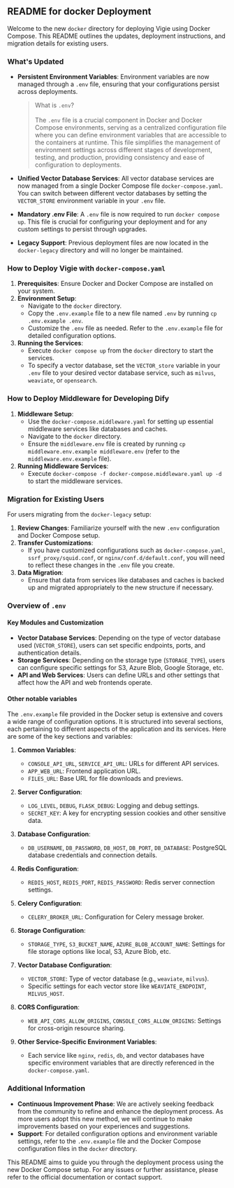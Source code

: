 ## README for docker Deployment

Welcome to the new `docker` directory for deploying Vigie using Docker Compose. This README outlines the updates, deployment instructions, and migration details for existing users.

### What's Updated
- **Persistent Environment Variables**: Environment variables are now managed through a `.env` file, ensuring that your configurations persist across deployments.

   > What is `.env`? </br> </br>
   > The `.env` file is a crucial component in Docker and Docker Compose environments, serving as a centralized configuration file where you can define environment variables that are accessible to the containers at runtime. This file simplifies the management of environment settings across different stages of development, testing, and production, providing consistency and ease of configuration to deployments.

- **Unified Vector Database Services**: All vector database services are now managed from a single Docker Compose file `docker-compose.yaml`. You can switch between different vector databases by setting the `VECTOR_STORE` environment variable in your `.env` file.
- **Mandatory .env File**: A `.env` file is now required to run `docker compose up`. This file is crucial for configuring your deployment and for any custom settings to persist through upgrades.
- **Legacy Support**: Previous deployment files are now located in the `docker-legacy` directory and will no longer be maintained.

### How to Deploy Vigie with `docker-compose.yaml`
1. **Prerequisites**: Ensure Docker and Docker Compose are installed on your system.
2. **Environment Setup**:
   - Navigate to the `docker` directory.
   - Copy the `.env.example` file to a new file named `.env` by running `cp .env.example .env`.
   - Customize the `.env` file as needed. Refer to the `.env.example` file for detailed configuration options.
3. **Running the Services**:
   - Execute `docker compose up` from the `docker` directory to start the services.
   - To specify a vector database, set the `VECTOR_store` variable in your `.env` file to your desired vector database service, such as `milvus`, `weaviate`, or `opensearch`.

### How to Deploy Middleware for Developing Dify
1. **Middleware Setup**:
   - Use the `docker-compose.middleware.yaml` for setting up essential middleware services like databases and caches.
   - Navigate to the `docker` directory.
   - Ensure the `middleware.env` file is created by running `cp middleware.env.example middleware.env` (refer to the `middleware.env.example` file).
2. **Running Middleware Services**:
   - Execute `docker-compose -f docker-compose.middleware.yaml up -d` to start the middleware services.

### Migration for Existing Users
For users migrating from the `docker-legacy` setup:
1. **Review Changes**: Familiarize yourself with the new `.env` configuration and Docker Compose setup.
2. **Transfer Customizations**:
   - If you have customized configurations such as `docker-compose.yaml`, `ssrf_proxy/squid.conf`, or `nginx/conf.d/default.conf`, you will need to reflect these changes in the `.env` file you create.
3. **Data Migration**:
   - Ensure that data from services like databases and caches is backed up and migrated appropriately to the new structure if necessary.

### Overview of `.env` 

#### Key Modules and Customization

- **Vector Database Services**: Depending on the type of vector database used (`VECTOR_STORE`), users can set specific endpoints, ports, and authentication details.
- **Storage Services**: Depending on the storage type (`STORAGE_TYPE`), users can configure specific settings for S3, Azure Blob, Google Storage, etc.
- **API and Web Services**: Users can define URLs and other settings that affect how the API and web frontends operate.

#### Other notable variables
The `.env.example` file provided in the Docker setup is extensive and covers a wide range of configuration options. It is structured into several sections, each pertaining to different aspects of the application and its services. Here are some of the key sections and variables:

1. **Common Variables**:
   - `CONSOLE_API_URL`, `SERVICE_API_URL`: URLs for different API services.
   - `APP_WEB_URL`: Frontend application URL.
   - `FILES_URL`: Base URL for file downloads and previews.

2. **Server Configuration**:
   - `LOG_LEVEL`, `DEBUG`, `FLASK_DEBUG`: Logging and debug settings.
   - `SECRET_KEY`: A key for encrypting session cookies and other sensitive data.

3. **Database Configuration**:
   - `DB_USERNAME`, `DB_PASSWORD`, `DB_HOST`, `DB_PORT`, `DB_DATABASE`: PostgreSQL database credentials and connection details.

4. **Redis Configuration**:
   - `REDIS_HOST`, `REDIS_PORT`, `REDIS_PASSWORD`: Redis server connection settings.

5. **Celery Configuration**:
   - `CELERY_BROKER_URL`: Configuration for Celery message broker.

6. **Storage Configuration**:
   - `STORAGE_TYPE`, `S3_BUCKET_NAME`, `AZURE_BLOB_ACCOUNT_NAME`: Settings for file storage options like local, S3, Azure Blob, etc.

7. **Vector Database Configuration**:
   - `VECTOR_STORE`: Type of vector database (e.g., `weaviate`, `milvus`).
   - Specific settings for each vector store like `WEAVIATE_ENDPOINT`, `MILVUS_HOST`.

8. **CORS Configuration**:
   - `WEB_API_CORS_ALLOW_ORIGINS`, `CONSOLE_CORS_ALLOW_ORIGINS`: Settings for cross-origin resource sharing.

9. **Other Service-Specific Environment Variables**:
   - Each service like `nginx`, `redis`, `db`, and vector databases have specific environment variables that are directly referenced in the `docker-compose.yaml`.


### Additional Information
- **Continuous Improvement Phase**: We are actively seeking feedback from the community to refine and enhance the deployment process. As more users adopt this new method, we will continue to make improvements based on your experiences and suggestions.
- **Support**: For detailed configuration options and environment variable settings, refer to the `.env.example` file and the Docker Compose configuration files in the `docker` directory.

This README aims to guide you through the deployment process using the new Docker Compose setup. For any issues or further assistance, please refer to the official documentation or contact support.